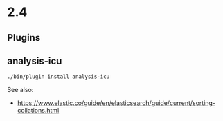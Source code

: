 # 2.4

## Plugins

## analysis-icu

```
./bin/plugin install analysis-icu
```

See also:

* https://www.elastic.co/guide/en/elasticsearch/guide/current/sorting-collations.html